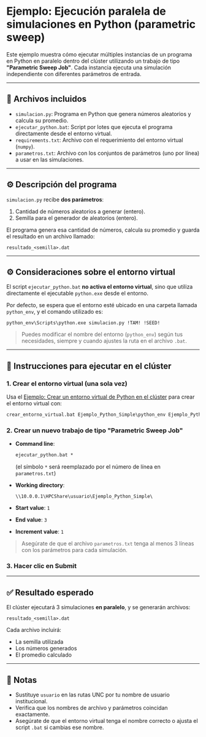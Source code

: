 # Ejemplo: Ejecución paralela de simulaciones en Python (parametric sweep)

Este ejemplo muestra cómo ejecutar múltiples instancias de un programa en Python en paralelo dentro del clúster utilizando un trabajo de tipo **"Parametric Sweep Job"**. Cada instancia ejecuta una simulación independiente con diferentes parámetros de entrada.

---

## 📁 Archivos incluidos

- `simulacion.py`: Programa en Python que genera números aleatorios y calcula su promedio.
- `ejecutar_python.bat`: Script por lotes que ejecuta el programa directamente desde el entorno virtual.
- `requirements.txt`: Archivo con el requerimiento del entorno virtual (`numpy`).
- `parametros.txt`: Archivo con los conjuntos de parámetros (uno por línea) a usar en las simulaciones.

---

## ⚙️ Descripción del programa

`simulacion.py` recibe **dos parámetros**:
1. Cantidad de números aleatorios a generar (entero).
2. Semilla para el generador de aleatorios (entero).

El programa genera esa cantidad de números, calcula su promedio y guarda el resultado en un archivo llamado:

```
resultado_<semilla>.dat
```

---

## ⚙️ Consideraciones sobre el entorno virtual

El script `ejecutar_python.bat` **no activa el entorno virtual**, sino que utiliza directamente el ejecutable `python.exe` desde el entorno.

Por defecto, se espera que el entorno esté ubicado en una carpeta llamada `python_env`, y el comando utilizado es:

```
python_env\Scripts\python.exe simulacion.py !TAM! !SEED!
```

> Puedes modificar el nombre del entorno (`python_env`) según tus necesidades, siempre y cuando ajustes la ruta en el archivo `.bat`.

---

## 🚀 Instrucciones para ejecutar en el clúster

### 1. Crear el entorno virtual (una sola vez)

Usa el [Ejemplo: Crear un entorno virtual de Python en el clúster](../Ejemplo_Entorno_Virtual_Python/README.md) para crear el entorno virtual con:

```bat
crear_entorno_virtual.bat Ejemplo_Python_Simple\python_env Ejemplo_Python_Simple\requirements.txt
```

### 2. Crear un nuevo trabajo de tipo **"Parametric Sweep Job"**

- **Command line**:  
  ```bat
  ejecutar_python.bat *
  ```
  (el símbolo `*` será reemplazado por el número de línea en `parametros.txt`)

- **Working directory**:  
  ```
  \\10.0.0.1\HPCShare\usuario\Ejemplo_Python_Simple\
  ```

- **Start value**: `1`  
- **End value**: `3`  
- **Increment value**: `1`

> Asegúrate de que el archivo `parametros.txt` tenga al menos 3 líneas con los parámetros para cada simulación.

### 3. Hacer clic en **Submit**

---

## ✅ Resultado esperado

El clúster ejecutará 3 simulaciones **en paralelo**, y se generarán archivos:

```
resultado_<semilla>.dat
```

Cada archivo incluirá:

- La semilla utilizada
- Los números generados
- El promedio calculado

---

## 📌 Notas

- Sustituye `usuario` en las rutas UNC por tu nombre de usuario institucional.
- Verifica que los nombres de archivo y parámetros coincidan exactamente.
- Asegúrate de que el entorno virtual tenga el nombre correcto o ajusta el script `.bat` si cambias ese nombre.